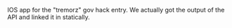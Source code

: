 IOS app for the "tremorz" gov hack entry.
We actually got the output of the API and linked it in statically.
